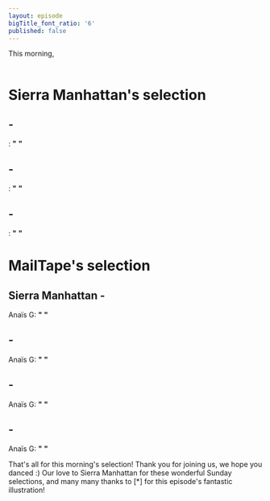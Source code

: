 ```yaml
---
layout: episode
bigTitle_font_ratio: '6'
published: false
---
```

<p id="introduction"> This morning,
  <br><br>
  
</p>

# Sierra Manhattan's selection

##  - 
: **"** **"**

##  - 
: **"** **"**

##  - 
 : **"** **"**

# MailTape's selection

## Sierra Manhattan -
Anaïs G: **"** **"**

## - 
Anaïs G: **"** **"**

## - 
Anaïs G: **"** **"**

##  - 
Anaïs G: **"** **"**

<p id="outroduction">That's all for this morning's selection! Thank you for joining us, we hope you danced :) Our love to Sierra Manhattan for these wonderful Sunday selections, and many many thanks to [*] for this episode's fantastic illustration!</p>